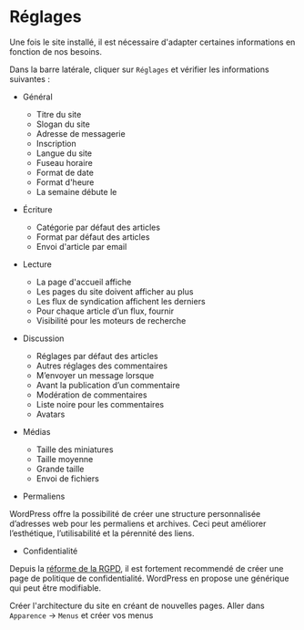 # Réglages

Une fois le site installé, il est nécessaire d'adapter certaines informations en fonction de nos besoins.

Dans la barre latérale, cliquer sur `Réglages` et vérifier les informations suivantes :

- Général
    - Titre du site
    - Slogan du site
    - Adresse de messagerie
    - Inscription 
    - Langue du site
    - Fuseau horaire
    - Format de date
    - Format d'heure
    - La semaine débute le

- Écriture
    - Catégorie par défaut des articles
    - Format par défaut des articles
    - Envoi d'article par email

- Lecture
    - La page d'accueil affiche 
    - Les pages du site doivent afficher au plus
    - Les flux de syndication affichent les derniers
    - Pour chaque article d’un flux, fournir
    - Visibilité pour les moteurs de recherche

- Discussion
    - Réglages par défaut des articles
    - Autres réglages des commentaires 
    - M’envoyer un message lorsque	 
    - Avant la publication d’un commentaire	 
    - Modération de commentaires	 
    - Liste noire pour les commentaires	 
    - Avatars

- Médias
    - Taille des miniatures
    - Taille moyenne	
    - Grande taille	
    - Envoi de fichiers

- Permaliens

WordPress offre la possibilité de créer une structure personnalisée d’adresses web pour les permaliens et archives. Ceci peut améliorer l’esthétique, l’utilisabilité et la pérennité des liens.


- Confidentialité

Depuis la [réforme de la RGPD](https://www.cnil.fr/fr/textes-officiels-europeens-protection-donnees), il est fortement recommendé de créer une page de politique de confidentialité. WordPress en propose une générique qui peut être modifiable.

Créer l'architecture du site en créant de nouvelles pages.
Aller dans `Apparence` → `Menus` et créer vos menus

